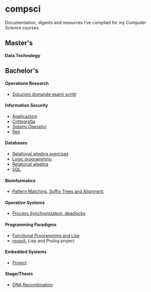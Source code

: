 # compsci

Documentation, digests and resources I’ve compiled for my Computer Science courses.

## Master's

#### Data Technology

## Bachelor's

#### Operations Research
- [Soluzioni domande esami scritti](https://github.com/avivace/compsci/blob/master/operative-research/risposte.pdf)

#### Information Security
- [Applicazioni](https://github.com/avivace/compsci/blob/master/sicurezza/1applicazioni.pdf)
- [Crittografia](https://github.com/avivace/compsci/blob/master/sicurezza/2crittografia.pdf)
- [Sistemi Operativi](https://github.com/avivace/compsci/blob/master/sicurezza/3sistemi_operativi.pdf)
- [Reti](https://github.com/avivace/compsci/blob/master/sicurezza/4reti.pdf)

#### Databases
- [Relational algebra exercises](https://github.com/avivace/compsci/blob/master/databases/relational_algebra.md)
- [Logic programming](https://github.com/avivace/compsci/raw/master/databases/teoria_progLogica.pdf)
- [Relational algebra](https://github.com/avivace/compsci/blob/master/databases/teoria_AlgebraRelazionale.pdf)
- [SQL](https://github.com/avivace/compsci/blob/master/databases/teoria_SQL.pdf)

#### Bioinformatics
- [Pattern Matching, Suffix Trees and Alignment](https://avivace.com/assets/bioinf_theory.pdf)

#### Operative Systems
- [Process Synchronization, deadlocks](https://avivace.com/assets/OS.pdf)

#### Programming Paradigms
- [Functional Programming and Lisp](https://avivace.com/assets/fp_lisp.pdf)
- [mvpoli](https://github.com/avivace/mvpoli), Lisp and Prolog project

#### Embedded Systems
- [Project](https://github.com/avivace/EmbeddedSystems-8051)

#### Stage/Thesis
- [DNA Recombination](https://github.com/avivace/dna-recombination)
